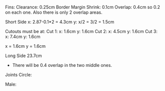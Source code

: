 Fins:
Clearance: 0.25cm
Border Margin Shrink: 0.1cm
Overlap: 0.4cm so 0.2 on each one. Also there is only 2 overlap areas.

Short Side
x: 2.87-0.1*2 = 4.3cm 
y: x/2 = 3/2 = 1.5cm

Cutouts must be at: 
Cut 1:
x: 1.6cm
y: 1.6cm
Cut 2:
x: 4.5cm
y: 1.6cm
Cut 3:
x: 7.4cm
y: 1.6cm

x = 1.6cm
y = 1.6cm


Long Side
23.7cm

- There will be 0.4 overlap in the two middle ones.




Joints
Circle: 

Male:
